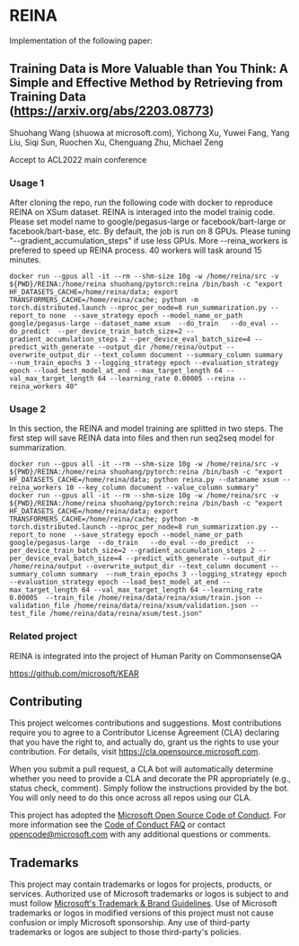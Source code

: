 # REINA
Implementation of the following paper:
## Training Data is More Valuable than You Think: A Simple and Effective Method by Retrieving from Training Data (https://arxiv.org/abs/2203.08773)
Shuohang Wang (shuowa at microsoft.com), Yichong Xu, Yuwei Fang, Yang Liu, Siqi Sun, Ruochen Xu, Chenguang Zhu, Michael Zeng



Accept to ACL2022 main conference

### Usage 1
After cloning the repo, run the following code with docker to reproduce REINA on XSum dataset. REINA is interaged into the model trainig code.  Please set model name to google/pegasus-large or facebook/bart-large or facebook/bart-base, etc. By default, the job is run on 8 GPUs. Please tuning "--gradient_accumulation_steps" if use less GPUs. More --reina_workers is prefered to speed up REINA process. 40 workers will task around 15 minutes. 
```
docker run --gpus all -it --rm --shm-size 10g -w /home/reina/src -v ${PWD}/REINA:/home/reina shuohang/pytorch:reina /bin/bash -c "export HF_DATASETS_CACHE=/home/reina/data; export TRANSFORMERS_CACHE=/home/reina/cache; python -m torch.distributed.launch --nproc_per_node=8 run_summarization.py --report_to none  --save_strategy epoch --model_name_or_path google/pegasus-large --dataset_name xsum  --do_train   --do_eval --do_predict  --per_device_train_batch_size=2 --gradient_accumulation_steps 2 --per_device_eval_batch_size=4 --predict_with_generate --output_dir /home/reina/output --overwrite_output_dir --text_column document --summary_column summary  --num_train_epochs 3 --logging_strategy epoch --evaluation_strategy epoch --load_best_model_at_end --max_target_length 64 --val_max_target_length 64 --learning_rate 0.00005 --reina --reina_workers 40"
```

### Usage 2
In this section, the REINA and model training are splitted in two steps. The first step will save REINA data into files and then run seq2seq model for summarization.
```
docker run --gpus all -it --rm --shm-size 10g -w /home/reina/src -v ${PWD}/REINA:/home/reina shuohang/pytorch:reina /bin/bash -c "export HF_DATASETS_CACHE=/home/reina/data; python reina.py --dataname xsum --reina_workers 10 --key_column document --value_column summary"
docker run --gpus all -it --rm --shm-size 10g -w /home/reina/src -v ${PWD}/REINA:/home/reina shuohang/pytorch:reina /bin/bash -c "export HF_DATASETS_CACHE=/home/reina/data; export TRANSFORMERS_CACHE=/home/reina/cache; python -m torch.distributed.launch --nproc_per_node=8 run_summarization.py --report_to none  --save_strategy epoch --model_name_or_path google/pegasus-large  --do_train   --do_eval --do_predict  --per_device_train_batch_size=2 --gradient_accumulation_steps 2 --per_device_eval_batch_size=4 --predict_with_generate --output_dir /home/reina/output --overwrite_output_dir --text_column document --summary_column summary  --num_train_epochs 3 --logging_strategy epoch --evaluation_strategy epoch --load_best_model_at_end --max_target_length 64 --val_max_target_length 64 --learning_rate 0.00005  --train_file /home/reina/data/reina/xsum/train.json --validation_file /home/reina/data/reina/xsum/validation.json --test_file /home/reina/data/reina/xsum/test.json"
```

### Related project
REINA is integrated into the project of Human Parity on CommonsenseQA

https://github.com/microsoft/KEAR


## Contributing

This project welcomes contributions and suggestions.  Most contributions require you to agree to a
Contributor License Agreement (CLA) declaring that you have the right to, and actually do, grant us
the rights to use your contribution. For details, visit https://cla.opensource.microsoft.com.

When you submit a pull request, a CLA bot will automatically determine whether you need to provide
a CLA and decorate the PR appropriately (e.g., status check, comment). Simply follow the instructions
provided by the bot. You will only need to do this once across all repos using our CLA.

This project has adopted the [Microsoft Open Source Code of Conduct](https://opensource.microsoft.com/codeofconduct/).
For more information see the [Code of Conduct FAQ](https://opensource.microsoft.com/codeofconduct/faq/) or
contact [opencode@microsoft.com](mailto:opencode@microsoft.com) with any additional questions or comments.

## Trademarks

This project may contain trademarks or logos for projects, products, or services. Authorized use of Microsoft 
trademarks or logos is subject to and must follow 
[Microsoft's Trademark & Brand Guidelines](https://www.microsoft.com/en-us/legal/intellectualproperty/trademarks/usage/general).
Use of Microsoft trademarks or logos in modified versions of this project must not cause confusion or imply Microsoft sponsorship.
Any use of third-party trademarks or logos are subject to those third-party's policies.
